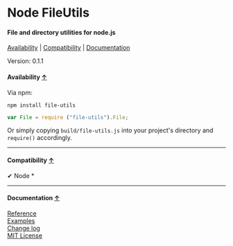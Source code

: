 <a name="start"></a>

Node FileUtils
==============

#### File and directory utilities for node.js ####

[Availability](#availability) | [Compatibility](#compatibility) | [Documentation](#documentation)

Version: 0.1.1

<a name="availability"></a>
#### Availability [↑](#start) ####

Via npm:

```
npm install file-utils
```

```javascript
var File = require ("file-utils").File;
```
Or simply copying `build/file-utils.js` into your project's directory and `require()` accordingly.

***

<a name="compatibility"></a>
#### Compatibility [↑](#start) ####

✔ Node *

***

<a name="documentation"></a>
#### Documentation [↑](#start) ####
 
[Reference](https://github.com/Gagle/Node-FileUtils/wiki/Reference)  
[Examples](https://github.com/Gagle/Node-FileUtils/tree/master/examples)  
[Change log](https://github.com/Gagle/Node-FileUtils/wiki/Change-log)  
[MIT License](https://github.com/Gagle/Node-FileUtils/blob/master/LICENSE)